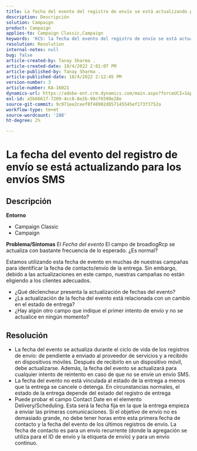 ```yaml
---
title: La fecha del evento del registro de envío se está actualizando para los envíos SMS
description: Descripción
solution: Campaign
product: Campaign
applies-to: Campaign Classic,Campaign
keywords: 'KCS: la fecha del evento del registro de envío se está actualizando para los envíos SMS.'
resolution: Resolution
internal-notes: null
bug: false
article-created-by: Tanay Sharma .
article-created-date: 10/4/2022 2:01:07 PM
article-published-by: Tanay Sharma .
article-published-date: 10/4/2022 2:12:45 PM
version-number: 3
article-number: KA-16021
dynamics-url: https://adobe-ent.crm.dynamics.com/main.aspx?forceUCI=1&pagetype=entityrecord&etn=knowledgearticle&id=35c58ef9-ec43-ed11-bba2-0022480868ff
exl-id: a5b66617-7209-4cc8-8e2b-98cf6590e28e
source-git-commit: 9c971ee2ceef8f48902d857145545ef173f3752a
workflow-type: tm+mt
source-wordcount: '288'
ht-degree: 2%

---
```


# La fecha del evento del registro de envío se está actualizando para los envíos SMS

## Descripción

<b>Entorno</b>
- Campaign Classic
- Campaign

<b>Problema/Síntomas</b>
El *Fecha del evento* El campo de broadlogRcp se actualiza con bastante frecuencia de lo esperado. ¿Es normal?

Estamos utilizando esta fecha de evento en muchas de nuestras campañas para identificar la fecha de contacto/envío de la entrega. Sin embargo, debido a las actualizaciones en este campo, nuestras campañas no están eligiendo a los clientes adecuados.

- ¿Qué déclencheur presenta la actualización de fechas del evento?
- ¿La actualización de la fecha del evento está relacionada con un cambio en el estado de entrega?
- ¿Hay algún otro campo que indique el primer intento de envío y no se actualice en ningún momento?





## Resolución


- La fecha del evento se actualiza durante el ciclo de vida de los registros de envío: de pendiente a enviado al proveedor de servicios y a recibido en dispositivos móviles. Después de recibirlo en un dispositivo móvil, debe actualizarse. Además, la fecha del evento se actualizará para cualquier intento de reintento en caso de que no se envíe un envío SMS.
- La fecha del evento no está vinculada al estado de la entrega a menos que la entrega se cancele o detenga. En circunstancias normales, el estado de la entrega depende del estado del registro de entrega
- Puede probar el campo Contact Date en el elemento Delivery/Scheduling. Esta será la fecha fija en la que la entrega empieza a enviar las primeras comunicaciones. Si el objetivo de envío no es demasiado grande, no debe tener horas entre esta primera fecha de contacto y la fecha del evento de los últimos registros de envío. La fecha de contacto es para un envío recurrente (donde la agregación se utiliza para el ID de envío y la etiqueta de envío) y para un envío continuo.
